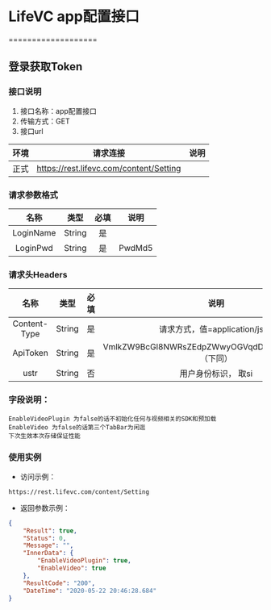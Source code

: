 # LifeVC app配置接口
===================

## 登录获取Token


### **接口说明**

1. 接口名称：app配置接口
2. 传输方式：GET
3. 接口url

| **环境** | **请求连接** | **说明** |
| :-------: | :----------: | :---: |
| 正式|https://rest.lifevc.com/content/Setting | 

### **请求参数格式**
| **名称** | **类型** | **必填** | **说明** |
| :-------: 	 | :----: | :------:  | :---: |
| LoginName    	 | String |  是    | 
| LoginPwd    	 | String |  是    | PwdMd5
### **请求头Headers**

| **名称** | **类型** | **必填** | **说明** |
| :-------: 	 | :----: | :------:  | :---: |
| Content-Type    	 | String |  是    | 请求方式，值=application/json
| ApiToken    	 | String |  是    | VmlkZW9BcGl8NWRsZEdpZWwyOGVqdDlkT1UyZGx1bkkz（下同）
| ustr    	 | String |  否    | 用户身份标识， 取si

### **字段说明：**
```
EnableVideoPlugin 为false的话不初始化任何与视频相关的SDK和预加载
EnableVideo 为false的话第三个TabBar为闲逛
下次生效本次存储保证性能
```

### **使用实例**

* 访问示例：
```
https://rest.lifevc.com/content/Setting
```
* 返回参数示例：
```json
{
    "Result": true,
    "Status": 0,
    "Message": "",
    "InnerData": {
        "EnableVideoPlugin": true,
        "EnableVideo": true
    },
    "ResultCode": "200",
    "DateTime": "2020-05-22 20:46:28.684"
}
```
